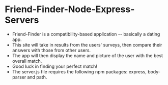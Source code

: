 # Friend-Finder-Node-Express-Servers
* Friend-Finder is a  compatibility-based application -- basically a dating app. 
* This site will take in results from the users' surveys, then compare their answers with those from other users. 
* The app will then display the name and picture of the user with the best overall match. 
* Good luck in finding your perfect match!
* The server.js file requires the following npm packages: express, body-parser and path.

